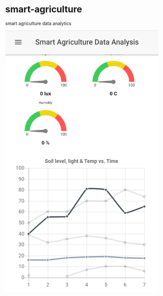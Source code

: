 # smart-agriculture
 smart agriculture data analytics

![alt text][logo]

[logo]: https://github.com/myruldeen/smart-agriculture/blob/master/images/1.PNG "Image 1"
